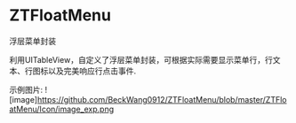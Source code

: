 # ZTFloatMenu
浮层菜单封装

利用UITableView，自定义了浮层菜单封装，可根据实际需要显示菜单行，行文本、行图标以及完美响应行点击事件.

示例图片:
![image]https://github.com/BeckWang0912/ZTFloatMenu/blob/master/ZTFloatMenu/Icon/image_exp.png
